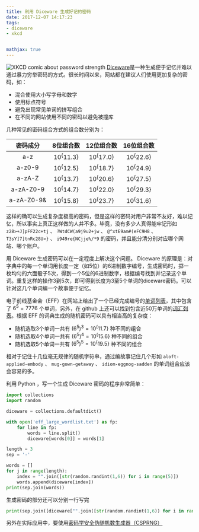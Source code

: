 ```yaml
---
title: 利用 Diceware 生成好记的密码
date: 2017-12-07 14:17:23
tags:
- diceware
- xkcd


mathjax: true
---
```

![XKCD comic about password strength][image-1]
[Diceware][1]是一种生成便于记忆并难以通过暴力穷举密码的方式。很长时间以来，网站都在建议人们使用更加复杂的密码，如：
* 混合使用大小写字母和数字
* 使用标点符号
* 避免出现常见单词的拼写组合
* 在不同的网站使用不同的密码以避免被撞库

几种常见的密码组合方式的组合数分别为：

|密码成分|8位组合数|12位组合数|16位组合数|
|:---:|:---:|:---:|:---:|
|a-z| $10^\{11.3\}$ | $10^\{17.0\}$ | $10^\{22.6\}$ |
|a-z0-9| $10^\{12.5\}$ | $10^\{18.7\}$ | $10^\{24.9\}$ |
|a-zA-Z| $10^\{13.7\}$ | $10^\{20.6\}$ | $10^\{27.5\}$ |
|a-zA-Z0-9| $10^\{14.7\}$ | $10^\{22.0\}$ | $10^\{29.3\}$ |
| a-zA-Z0-9&| $10^\{15.8\}$ | $10^\{23.7\}$ | $10^\{31.6\}$ |

这样的确可以生成复杂度极高的密码，但是这样的密码对用户非常不友好，难以记忆，所以事实上真正这样做的人并不多。毕竟，没有多少人真得能牢记形如 `z28>+J]pFF22c+tj` 、 `?WtdCW(a9j9u2+jw` 、 `@^xtE9am#(eFC9H8` 、 `T3sY]7]tnRc28U>}` 、 `i949re{NCjje%/*9` 的密码，并且能分清分别对应哪个网站、哪个账户。

用 Diceware 生成密码可以在一定程度上解决这个问题。 Diceware 的原理是：对字典中的每一个单词用长度一定（如5位）的6进制数字编号，生成密码时，掷一枚均匀的六面骰子5次，得到一个5位的6进制数字，根据编号找到并记录这个单词。重复这样的操作3到5次，即可得到长度为3至5个单词的diceware密码。可以针对这几个单词编一个故事便于记忆。

电子前线基金会（EFF）在网站上给出了一个已经完成编号的[单词列表][2]，其中包含了 $6^5=7776$ 个单词，另外，在 github 上还可以找到包含近50万单词的[词汇列表][3]。根据 EFF 的词典生成的随机密码可以具有相当高的复杂度：
* 随机选取3个单词一共有 $(6^5)^3=10^\{11.7\}$ 种不同的组合
* 随机选取4个单词一共有 $(6^5)^4=10^\{15.6\}$ 种不同的组合
* 随机选取5个单词一共有 $(6^5)^5=10^\{19.5\}$ 种不同的组合

相对于记住十几位毫无规律的随机字符串，通过编故事记住几个形如 `aloft-applied-embody` 、 `mug-gown-getaway` 、 `idiom-eggnog-sadden` 的单词组合应该会容易的多。

利用 Python ，写一个生成 Diceware 密码的程序非常简单：

```python
import collections
import random

diceware = collections.defaultdict()

with open('eff_large_wordlist.txt') as fp:
    for line in fp:
        words = line.split()
        diceware[words[0]] = words[1]

length = 3
sep = '-'

words = []
for j in range(length):
    index = "".join([str(random.randint(1,6)) for i in range(5)])
    words.append(diceware[index])
print(sep.join(words))
```

生成密码的部分还可以分别一行写完
```python
print(sep.join([diceware["".join([str(random.randint(1,6)) for i in range(5)])] for j in range(length)]))
```

另外在实际应用中，要使用[密码学安全伪随机数生成器（CSPRNG）][4]

[1]:	https://en.wikipedia.org/wiki/Diceware "Diceware"
[2]:	https://www.eff.org/files/2016/07/18/eff_large_wordlist.txt "EFF Diceware Word List"
[3]:	https://github.com/dwyl/english-words "479k English words"
[4]:	https://en.wikipedia.org/wiki/Cryptographically_secure_pseudorandom_number_generator "Cryptographically secure pseudorandom number generator"

[image-1]:	https://imgs.xkcd.com/comics/password_strength.png "XKCD #936 Password Strength"
